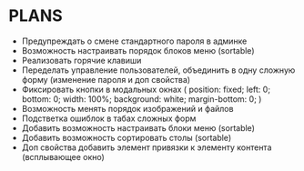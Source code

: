 PLANS
==============

 * Предупреждать о смене стандартного пароля в админке
 * Возможность настраивать порядок блоков меню (sortable)
 * Реализовать горячие клавиши
 * Переделать управление пользователей, объединить в одну сложную форму (изменение пароля и доп свойства)
 * Фиксировать кнопки в модальных окнах (
    position: fixed;
    left: 0;
    bottom: 0;
    width: 100%;
    background: white;
    margin-bottom: 0;
    )
 * Возможность менять порядок изображений и файлов
 * Подстветка ошиблок в табах сложных форм
 * Добавить возможность настраивать блоки меню (sortable)
 * Добавить возможность сортировать столы (sortable)
 * Доп свойства добавить элемент привязки к элементу контента (всплывающее окно)
